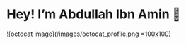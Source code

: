 # Hey! I’m Abdullah Ibn Amin 👋
![octocat image](/images/octocat_profile.png =100x100)
<!-- - 👀 I’m interested in ...
- 🌱 I’m currently learning ...
- 💞️ I’m looking to collaborate on ...
- 📫 How to reach me ... -->
<br />
<!-- 
### Languages and Tools:
<img align="left" alt="Python" width="26px" height='26' src="images/python.png">
<img align="left" alt="Python" width="26px" height='26' src="https://cdn.freebiesupply.com/logos/large/2x/kotlin-1-logo-png-transparent.png">
<img align="left" alt="SQL" width="26px" src="https://raw.githubusercontent.com/github/explore/80688e429a7d4ef2fca1e82350fe8e3517d3494d/topics/sql/sql.png" />
<img align="left" alt="MySQL" width="26px" src="https://raw.githubusercontent.com/github/explore/80688e429a7d4ef2fca1e82350fe8e3517d3494d/topics/mysql/mysql.png" />

<br />
<br />

### Top Langs:
[![Top Langs](https://github-readme-stats.vercel.app/api/top-langs/?username=abdullahibnamin)](https://github.com/abdullahibnamin/github-readme-stats)



### GitHub Stats:
<img align="left" alt="GitHub Stats" src="https://github-readme-stats.vercel.app/api?username=abdullahibnamin&theme=midnight-purple&show_icons=true&hide_border=true" />
--->


<!---
abdullahibnamin/abdullahibnamin is a ✨ special ✨ repository because its `README.md` (this file) appears on your GitHub profile.
You can click the Preview link to take a look at your changes.
--->
